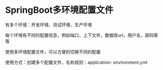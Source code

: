 # SpringBoot多环境配置文件

有多个环境：开发环境、测试环境、生产环境

每个环境有不同的配置信息，例如端口，上下文件，数据库url，用户名，密码等等



使用多环境配置文件，可以方便的切换不同的配置

使用方式：创建多个配置文件，名称规则：application- environment.yml



